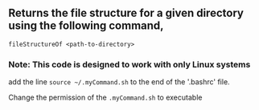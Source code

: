 ## Returns the file structure for a given directory using the following command,
```
fileStructureOf <path-to-directory>
```
### Note: This code is designed to work with only Linux systems

add the line ```source ~/.myCommand.sh``` to the end of the '.bashrc' file.

Change the permission of the ```.myCommand.sh``` to executable
